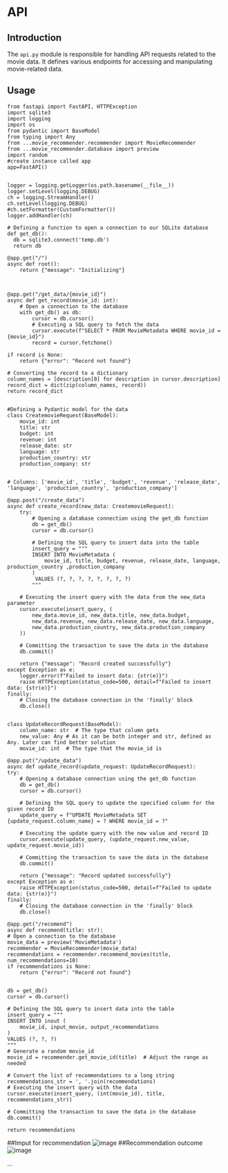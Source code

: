 # API

## Introduction
The `api.py` module is responsible for handling API requests related to the movie data. It defines various endpoints for accessing and manipulating movie-related data.


## Usage 

    from fastapi import FastAPI, HTTPException
    import sqlite3
    import logging
    import os
    from pydantic import BaseModel
    from typing import Any
    from ...movie_recommender.recommender import MovieRecommender
    from ...movie_recommender.database import preview
    import random
    #create instance called app
    app=FastAPI()

    
    logger = logging.getLogger(os.path.basename(__file__))
    logger.setLevel(logging.DEBUG)
    ch = logging.StreamHandler()
    ch.setLevel(logging.DEBUG)
    #ch.setFormatter(CustomFormatter())
    logger.addHandler(ch)

    # Defining a function to open a connection to our SQLite database
    def get_db():
      db = sqlite3.connect('temp.db')
      return db

    @app.get("/")
    async def root():
        return {"message": "Initializing"}



    @app.get("/get_data/{movie_id}")
    async def get_record(movie_id: int):
        # Open a connection to the database
        with get_db() as db:
            cursor = db.cursor()
            # Executing a SQL query to fetch the data
            cursor.execute(f"SELECT * FROM MovieMetadata WHERE movie_id = {movie_id}")
            record = cursor.fetchone()

    if record is None:
        return {"error": "Record not found"}

    # Converting the record to a dictionary 
    column_names = [description[0] for description in cursor.description]
    record_dict = dict(zip(column_names, record))
    return record_dict


    #Defining a Pydantic model for the data
    class CreatemovieRequest(BaseModel):
        movie_id: int
        title: str
        budget: int
        revenue: int
        release_date: str
        language: str
        production_country: str
        production_company: str
 

    # Columns: ['movie_id', 'title', 'budget', 'revenue', 'release_date', 'language', 'production_country', 'production_company']

    @app.post("/create_data")
    async def create_record(new_data: CreatemovieRequest):
        try:
            # Opening a database connection using the get_db function
            db = get_db()
            cursor = db.cursor()

            # Defining the SQL query to insert data into the table
            insert_query = """
            INSERT INTO MovieMetadata (
                movie_id, title, budget, revenue, release_date, language, production_country ,production_company
            )
             VALUES (?, ?, ?, ?, ?, ?, ?, ?)
            """

        # Executing the insert query with the data from the new_data parameter
        cursor.execute(insert_query, (
            new_data.movie_id, new_data.title, new_data.budget,
            new_data.revenue, new_data.release_date, new_data.language,
            new_data.production_country, new_data.production_company
        ))

        # Committing the transaction to save the data in the database
        db.commit()

        return {"message": "Record created successfully"}
    except Exception as e:
        logger.error(f"Failed to insert data: {str(e)}")
        raise HTTPException(status_code=500, detail=f"Failed to insert data: {str(e)}")
    finally:
        # Closing the database connection in the 'finally' block
        db.close()


    class UpdateRecordRequest(BaseModel):
        column_name: str  # The type that column gets
        new_value: Any # As it can be both integer and str, defined as Any. Later can find better solution
        movie_id: int  # The type that the movie_id is

    @app.put("/update_data")
    async def update_record(update_request: UpdateRecordRequest):
    try:
        # Opening a database connection using the get_db function
        db = get_db()
        cursor = db.cursor()

        # Defining the SQL query to update the specified column for the given record ID
        update_query = f"UPDATE MovieMetadata SET {update_request.column_name} = ? WHERE movie_id = ?"

        # Executing the update query with the new value and record ID
        cursor.execute(update_query, (update_request.new_value, update_request.movie_id))

        # Committing the transaction to save the data in the database
        db.commit()

        return {"message": "Record updated successfully"}
    except Exception as e:
        raise HTTPException(status_code=500, detail=f"Failed to update data: {str(e)}")
    finally:
        # Closing the database connection in the 'finally' block
        db.close()

    @app.get("/recomend")
    async def recomend(title: str):
    # Open a connection to the database
    movie_data = preview('MovieMetadata')
    recommender = MovieRecommender(movie_data)
    recommendations = recommender.recommend_movies(title, num_recommendations=10)
    if recommendations is None:
        return {"error": "Record not found"}

     
    db = get_db()
    cursor = db.cursor()

    # Defining the SQL query to insert data into the table
    insert_query = """
    INSERT INTO inout (
        movie_id, input_movie, output_recommendations
    )
    VALUES (?, ?, ?)
    """
    # Generate a random movie_id
    movie_id = recommender.get_movie_id(title)  # Adjust the range as needed

    # Convert the list of recommendations to a long string
    recommendations_str = ', '.join(recommendations)
    # Executing the insert query with the data
    cursor.execute(insert_query, (int(movie_id), title, recommendations_str))

    # Committing the transaction to save the data in the database
    db.commit()

    return recommendations
##Imput for recommendation
![image](https://github.com/petopet7/MK_Docs-1/assets/146641668/315ad8de-fd86-4be6-b44c-c8fe3288ae6c)
##Recommendation outcome
![image](https://github.com/petopet7/MK_Docs-1/assets/146641668/7d16b332-4030-48d1-8835-160a3b2927b1)

...



